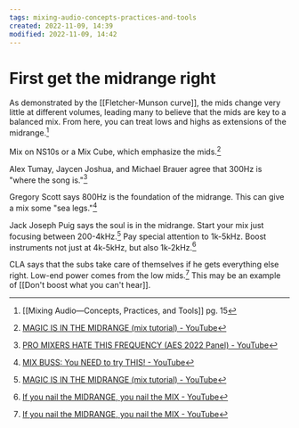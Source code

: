 ```yaml
---
tags: mixing-audio-concepts-practices-and-tools 
created: 2022-11-09, 14:39
modified: 2022-11-09, 14:42
---
```


# First get the midrange right
As demonstrated by the [[Fletcher-Munson curve]], the mids change very little at different volumes, leading many to believe that the mids are key to a balanced mix. From here, you can treat lows and highs as extensions of the midrange.[^1]

Mix on NS10s or a Mix Cube, which emphasize the mids.[^2] 

Alex Tumay, Jaycen Joshua, and Michael Brauer agree that 300Hz is "where the song is."[^3]

Gregory Scott says 800Hz is the foundation of the midrange. This can give a mix some "sea legs."[^4]

Jack Joseph Puig says the soul is in the midrange. Start your mix just focusing between 200-4kHz.[^5] Pay special attention to 1k-5kHz. Boost instruments not just at 4k-5kHz, but also 1k-2kHz.[^6]

CLA says that the subs take care of themselves if he gets everything else right. Low-end power comes from the low mids.[^6] This may be an example of [[Don't boost what you can't hear]].

[^1]: [[Mixing Audio—Concepts, Practices, and Tools]] pg. 15
[^2]: [MAGIC IS IN THE MIDRANGE (mix tutorial) - YouTube](https://youtu.be/3PnQWjtMROs)
[^3]: [PRO MIXERS HATE THIS FREQUENCY (AES 2022 Panel) - YouTube](https://youtu.be/D_wI4VusNAo)
[^4]: [MIX BUSS: You NEED to try THIS! - YouTube](https://youtu.be/iDztr22VRO0)
[^5]: [MAGIC IS IN THE MIDRANGE (mix tutorial) - YouTube](https://www.youtube.com/watch?v=3PnQWjtMROs&t=1s)
[^6]: [If you nail the MIDRANGE, you nail the MIX - YouTube](https://youtu.be/2Dzp5NoJfYQ)
